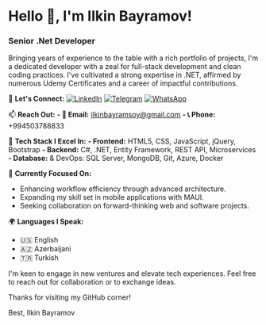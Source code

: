 # Hello 👋, I'm Ilkin Bayramov!

### Senior .Net Developer

Bringing years of experience to the table with a rich portfolio of projects, I'm a dedicated developer with a zeal for full-stack development and clean coding practices. I've cultivated a strong expertise in .NET, affirmed by numerous Udemy Certificates and a career of impactful contributions.

🔗 **Let's Connect:**
[![LinkedIn](https://img.shields.io/badge/LinkedIn-Ilkin_Bayramov-blue)](https://www.linkedin.com/in/ilkin-bayram/)
[![Telegram](https://img.shields.io/badge/Telegram-bayramov__officially-blue)](https://t.me/bayramov_officially)
[![WhatsApp](https://img.shields.io/badge/WhatsApp-+994503788833-green)](https://api.whatsapp.com/send?phone=994503788833)

📫 **Reach Out:**
**- 📧 Email:** ilkinbayramsoy@gmail.com
**- 📞 Phone:** +994503788833

💼 **Tech Stack I Excel In:**
**- Frontend:** HTML5, CSS, JavaScript, jQuery, Bootstrap
**- Backend:** C#, .NET, Entity Framework, REST API, Microservices
**- Database:** & DevOps: SQL Server, MongoDB, Git, Azure, Docker

🌟 **Currently Focused On:**
- Enhancing workflow efficiency through advanced architecture.
- Expanding my skill set in mobile applications with MAUI.
- Seeking collaboration on forward-thinking web and software projects.

🌍 **Languages I Speak:**
- 🇺🇸 English
- 🇦🇿 Azerbaijani
- 🇹🇷 Turkish

I'm keen to engage in new ventures and elevate tech experiences. Feel free to reach out for collaboration or to exchange ideas.

Thanks for visiting my GitHub corner!

Best,
Ilkin Bayramov
